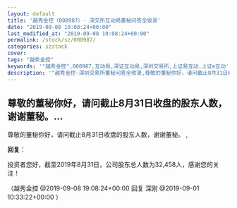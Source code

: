 ```yaml
---
layout: default
title: '越秀金控（000987）- 深交所互动易董秘问答全收录'
date: "2019-09-08 19:08:24+00:00"
last_modified_at: "2019-09-08 19:08:24+00:00"
permalink: /stock/sz/000987/
categories: szstock
cover: 
tags: "越秀金控"
keywords: '"越秀金控",000987,互动易,深证互动易,深圳交易所,上证易互动,上证e互动'
description: '"越秀金控-深圳交易所董秘问答全收录,尊敬的董秘你好，请问截止8月31日收盘的股东人数，谢谢董秘。 ,"'
---
```


## 尊敬的董秘你好，请问截止8月31日收盘的股东人数，谢谢董秘。...

尊敬的董秘你好，请问截止8月31日收盘的股东人数，谢谢董秘。 ,

**回复**：

投资者您好，截至2019年8月31日，公司股东总人数为32,458人，感谢您的关注！ 

（越秀金控  @2019-09-08 19:08:24+00:00 回复 深刚  @2019-09-01 10:33:22+00:00 ）


